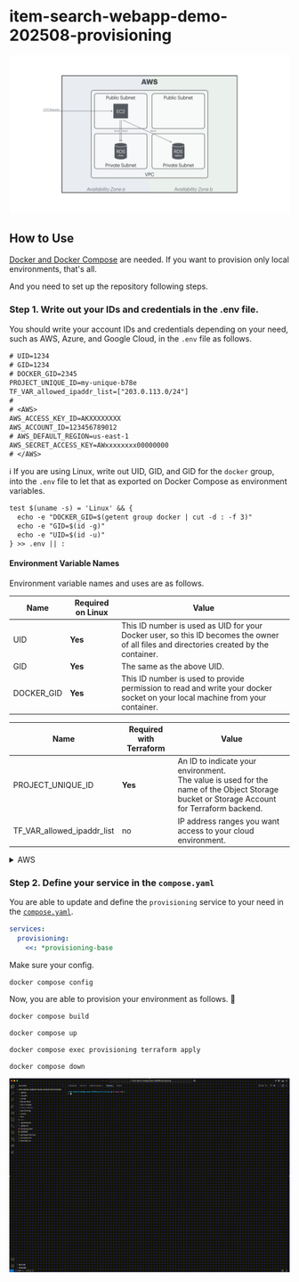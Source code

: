 # item-search-webapp-demo-202508-provisioning

![](docs/images/architecture.png)

## How to Use

<u>Docker and [Docker Compose](https://docs.docker.com/compose/)</u> are needed. If you want to provision only local environments, that's all.

And you need to set up the repository following steps.

### Step 1. Write out your IDs and credentials in the .env file.

You should write your account IDs and credentials depending on your need, such as AWS, Azure, and Google Cloud, in the `.env` file as follows.

```.env
# UID=1234
# GID=1234
# DOCKER_GID=2345
PROJECT_UNIQUE_ID=my-unique-b78e
TF_VAR_allowed_ipaddr_list=["203.0.113.0/24"]
#
# <AWS>
AWS_ACCESS_KEY_ID=AKXXXXXXXX
AWS_ACCOUNT_ID=123456789012
# AWS_DEFAULT_REGION=us-east-1
AWS_SECRET_ACCESS_KEY=AWxxxxxxxx00000000
# </AWS>
```

:information_source: If you are using Linux, write out UID, GID, and GID for the `docker` group, into the `.env` file to let that as exported on Docker Compose as environment variables.

```console
test $(uname -s) = 'Linux' && {
  echo -e "DOCKER_GID=$(getent group docker | cut -d : -f 3)"
  echo -e "GID=$(id -g)"
  echo -e "UID=$(id -u)"
} >> .env || :
```

#### Environment Variable Names

Environment variable names and uses are as follows.

| Name       | Required on Linux | Value                                                                                                                                   |
| ---------- | ----------------- | --------------------------------------------------------------------------------------------------------------------------------------- |
| UID        | **Yes**           | This ID number is used as UID for your Docker user, so this ID becomes the owner of all files and directories created by the container. |
| GID        | **Yes**           | The same as the above UID.                                                                                                              |
| DOCKER_GID | **Yes**           | This ID number is used to provide permission to read and write your docker socket on your local machine from your container.            |

| Name                       | Required with Terraform | Value                                                                                                                                         |
| -------------------------- | ----------------------- | --------------------------------------------------------------------------------------------------------------------------------------------- |
| PROJECT_UNIQUE_ID          | **Yes**                 | An ID to indicate your environment.<br/>The value is used for the name of the Object Storage bucket or Storage Account for Terraform backend. |
| TF_VAR_allowed_ipaddr_list | no                      | IP address ranges you want access to your cloud environment.                                                                                  |

</details>
<details>
<summary>AWS</summary>

| Name                  | Required with AWS | Value                                                                                                                                                 |
| --------------------- | ----------------- | ----------------------------------------------------------------------------------------------------------------------------------------------------- |
| AWS_ACCOUNT_ID        | **Yes**           | A 12-digit AWS Account ID you want to provision.<br/>The S3 bucket is created in this account to store the tfstate file if you choose the S3 backend. |
| AWS_ACCESS_KEY_ID     | **Yes**           | An AWS Access Key for the IAM user that is used to create the S3 bucket to store tfstate file and apply all in your AWS environment.                  |
| AWS_SECRET_ACCESS_KEY | **Yes**           |                                                                                                                                                       |
| AWS_DEFAULT_REGION    | no                |                                                                                                                                                       |

</details>

### Step 2. Define your service in the `compose.yaml`

You are able to update and define the `provisioning` service to your need in the [`compose.yaml`](compose.yaml).

```yaml
services:
  provisioning:
    <<: *provisioning-base
```

Make sure your config.

```console
docker compose config
```

Now, you are able to provision your environment as follows. :tada:

```console
docker compose build
```

```console
docker compose up
```

```console
docker compose exec provisioning terraform apply
```

```console
docker compose down
```

![](docs/images/privisioning.gif)
